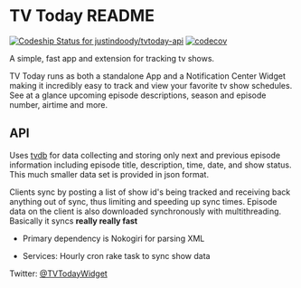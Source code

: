# TV Today README

[ ![Codeship Status for justindoody/tvtoday-api](https://app.codeship.com/projects/60e68090-b6c7-0136-d988-5e0d730c4eac/status?branch=master)](https://app.codeship.com/projects/311652) [![codecov](https://codecov.io/gh/justindoody/tvtoday-api/branch/master/graph/badge.svg)](https://codecov.io/gh/justindoody/tvtoday-api)

A simple, fast app and extension for tracking tv shows.

TV Today runs as both a standalone App and a Notification Center Widget making it incredibly easy to track and view your favorite tv show schedules. See at a glance upcoming episode descriptions, season and episode number, airtime and more.

## API

Uses [tvdb](https://www.thetvdb.com) for data collecting and storing only next and previous episode information including episode title, description, time, date, and show status. This much smaller data set is provided in json format.

Clients sync by posting a list of show id's being tracked and receiving back anything out of sync, thus limiting and speeding up sync times. Episode data on the client is also downloaded synchronously with multithreading. Basically it syncs <b>really really fast</b>


* Primary dependency is Nokogiri for parsing XML

* Services: Hourly cron rake task to sync show data

Twitter: [@TVTodayWidget](https://twitter.com/tvtodaywidget)